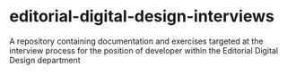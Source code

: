 # editorial-digital-design-interviews
A repository containing documentation and exercises targeted at the interview process for the position of developer within the Editorial Digital Design department
